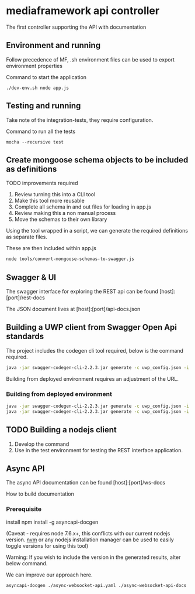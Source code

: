 # mediaframework api controller
The first controller supporting the API with documentation

## Environment and running

Follow precedence of MF, .sh environment files can be used to export environment properties

Command to start the application

```./dev-env.sh node app.js```

## Testing and running

Take note of the integration-tests, they require configuration.

Command to run all the tests

```mocha --recursive test```

## Create mongoose schema objects to be included as definitions

TODO improvements required
1. Review turning this into a CLI tool
2. Make this tool more reusable
3. Complete all schema in and out files for loading in app.js
4. Review making this a non manual process
5. Move the schemas to their own library

Using the tool wrapped in a script, we can generate the required definitions as separate files.

These are then included within app.js

```bash
node tools/convert-mongoose-schemas-to-swagger.js
```

## Swagger & UI

The swagger interface for exploring the REST api can be found [host]:[port]/rest-docs

The JSON document lives at [host]:[port]/api-docs.json

## Building a UWP client from Swagger Open Api standards

The project includes the codegen cli tool required, below is the command required.

```bash
java -jar swagger-codegen-cli-2.2.3.jar generate -c uwp_config.json -i http://localhost:3000/api-docs.json -l csharp -o dist/uwp_api_client_<version>
```

Building from deployed environment requires an adjustment of the URL.

### Building from deployed environment

```bash
java -jar swagger-codegen-cli-2.2.3.jar generate -c uwp_config.json -i <host:port>/api-docs.json -l csharp -o dist/uwp_api_client_<version>
java -jar swagger-codegen-cli-2.2.3.jar generate -c uwp_config.json -i http://dev-uos-mf-api.eu-west-1.elasticbeanstalk.com/api-docs.json -l csharp -o dist/uwp_api_client_0.0.2rc1
```

## TODO Building a nodejs client

1. Develop the command
2. Use in the test environment for testing the REST interface application.

## Async API

The async API documentation can be found [host]:[port]/ws-docs

How to build documentation

### Prerequisite  

install npm install -g asyncapi-docgen

(Caveat - requires node 7.6.x+, this conflicts with our current nodejs version. [nvm](https://github.com/creationix/nvm) or any nodejs installation manager can be used to easily toggle versions for using this tool)

Warning: If you wish to include the version in the generated results, alter below command.

We can improve our approach here.

```bash
asyncapi-docgen ./async-websocket-api.yaml ./async-websocket-api-docs
```



